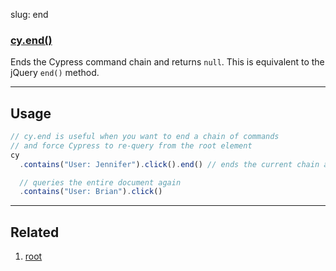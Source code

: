 slug: end

### [cy.end()](#usage)

Ends the Cypress command chain and returns `null`. This is equivalent to the jQuery `end()` method.

***

## Usage

```js
// cy.end is useful when you want to end a chain of commands
// and force Cypress to re-query from the root element
cy
  .contains("User: Jennifer").click().end() // ends the current chain and returns null

  // queries the entire document again
  .contains("User: Brian").click()
```

***

## Related
1. [root](root)